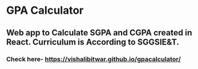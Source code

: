 # GPA Calculator

## Web app to Calculate SGPA and CGPA created in React. Curriculum is According to SGGSIE&T.

### Check here- https://vishalibitwar.github.io/gpacalculator/

